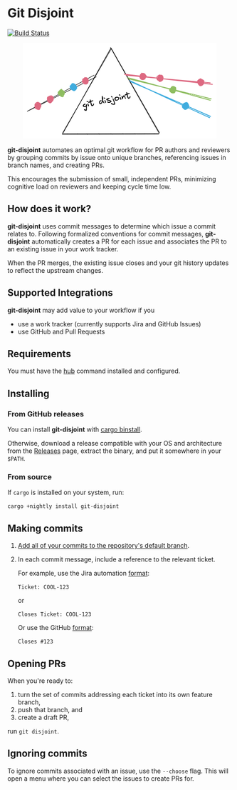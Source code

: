 # Git Disjoint

[![Build Status]](https://github.com/EricCrosson/git-disjoint/actions/workflows/release.yml)

[build status]: https://github.com/EricCrosson/git-disjoint/actions/workflows/release.yml/badge.svg?event=push

<p align="center">
  <img src="https://github.com/EricCrosson/git-disjoint/blob/master/assets/logo.png?raw=true" alt="alt-text"/>
</p>

**git-disjoint** automates an optimal git workflow for PR authors and reviewers
by grouping commits by issue onto unique branches, referencing issues in
branch names, and creating PRs.

This encourages the submission of small, independent PRs, minimizing cognitive
load on reviewers and keeping cycle time low.

## How does it work?

**git-disjoint** uses commit messages to determine which issue a commit relates
to. Following formalized conventions for commit messages, **git-disjoint**
automatically creates a PR for each issue and associates the PR to an existing
issue in your work tracker.

When the PR merges, the existing issue closes and your git history updates to
reflect the upstream changes.

## Supported Integrations

**git-disjoint** may add value to your workflow if you

- use a work tracker (currently supports Jira and GitHub Issues)
- use GitHub and Pull Requests

## Requirements

You must have the [hub] command installed and configured.

[hub]: https://github.com/github/hub

## Installing

### From GitHub releases

You can install **git-disjoint** with [cargo binstall].

Otherwise, download a release compatible with your OS and architecture from the
[Releases] page, extract the binary, and put it somewhere in your `$PATH`.

[cargo binstall]: https://github.com/cargo-bins/cargo-binstall
[releases]: https://github.com/EricCrosson/git-disjoint/releases/latest

### From source

If `cargo` is installed on your system, run:

```
cargo +nightly install git-disjoint
```

## Making commits

1. [Add all of your commits to the repository's default branch][workflow].

1. In each commit message, include a reference to the relevant ticket.

   For example, use the Jira automation [format][jira]:

   ```
   Ticket: COOL-123
   ```

   or

   ```
   Closes Ticket: COOL-123
   ```

   Or use the GitHub [format][gh]:

   ```
   Closes #123
   ```

   [jira]: https://support.atlassian.com/jira-software-cloud/docs/reference-issues-in-your-development-work/
   [gh]: https://github.blog/2013-01-22-closing-issues-via-commit-messages/

## Opening PRs

When you're ready to:

1. turn the set of commits addressing each ticket into its own feature branch,
1. push that branch, and
1. create a draft PR,

run `git disjoint`.

[workflow]: https://drewdevault.com/2020/04/06/My-weird-branchless-git-workflow.html

## Ignoring commits

To ignore commits associated with an issue, use the `--choose` flag. This will
open a menu where you can select the issues to create PRs for.
